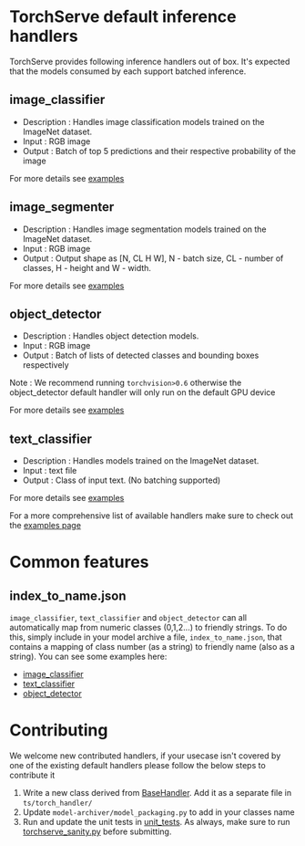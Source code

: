 # TorchServe default inference handlers

TorchServe provides following inference handlers out of box. It's expected that the models consumed by each support batched inference.

## image_classifier

* Description : Handles image classification models trained on the ImageNet dataset.
* Input : RGB image
* Output : Batch of top 5 predictions and their respective probability of the image

For more details see [examples](https://github.com/pytorch/serve/tree/master/examples/image_classifier)

## image_segmenter

* Description : Handles image segmentation models trained on the ImageNet dataset.
* Input : RGB image
* Output : Output shape as [N, CL H W], N - batch size, CL - number of classes, H - height and W - width.

For more details see [examples](https://github.com/pytorch/serve/tree/master/examples/image_segmenter)

## object_detector

* Description : Handles object detection models.
* Input : RGB image
* Output : Batch of lists of detected classes and bounding boxes respectively

Note : We recommend running `torchvision>0.6` otherwise the object_detector default handler will only run on the default GPU device

For more details see [examples](https://github.com/pytorch/serve/tree/master/examples/object_detector)

## text_classifier

* Description : Handles models trained on the ImageNet dataset.
* Input : text file
* Output : Class of input text. (No batching supported)

For more details see [examples](https://github.com/pytorch/serve/tree/master/examples/text_classification)

For a more comprehensive list of available handlers make sure to check out the [examples page](https://github.com/pytorch/serve/tree/master/examples)

# Common features

## index_to_name.json

`image_classifier`, `text_classifier` and `object_detector` can all automatically map from numeric classes (0,1,2...) to friendly strings. To do this, simply include in your model archive a file, `index_to_name.json`, that contains a mapping of class number (as a string) to friendly name (also as a string). You can see some examples here:
- [image_classifier](https://github.com/pytorch/serve/tree/master/examples/image_classifier/index_to_name.json)
- [text_classifier](https://github.com/pytorch/serve/tree/master/examples/text_classification/index_to_name.json)
- [object_detector](https://github.com/pytorch/serve/tree/master/examples/object_detector/index_to_name.json)

# Contributing
We welcome new contributed handlers, if your usecase isn't covered by one of the existing default handlers please follow the below steps to contribute it
1. Write a new class derived from [BaseHandler](https://github.com/pytorch/serve/blob/master/ts/torch_handler/base_handler.py). Add it as a separate file in `ts/torch_handler/`
2. Update `model-archiver/model_packaging.py` to add in your classes name
3. Run and update the unit tests in [unit_tests](https://github.com/pytorch/serve/tree/master/ts/torch_handler/unit_tests). As always, make sure to run [torchserve_sanity.py](https://github.com/pytorch/serve/tree/master/torchserve_sanity.py) before submitting.
